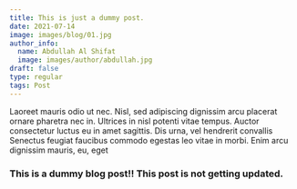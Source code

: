 ```yaml
---
title: This is just a dummy post.
date: 2021-07-14
image: images/blog/01.jpg
author_info:
  name: Abdullah Al Shifat
  image: images/author/abdullah.jpg
draft: false
type: regular
tags: Post
---
```

Laoreet mauris odio ut nec. Nisl, sed adipiscing dignissim arcu placerat ornare pharetra nec in. Ultrices in nisl potenti vitae tempus. Auctor consectetur luctus eu in amet sagittis. Dis urna, vel hendrerit convallis Senectus feugiat faucibus commodo egestas leo vitae in morbi. Enim arcu dignissim mauris, eu, eget

### **This is a dummy blog post!! This post is not getting updated.**